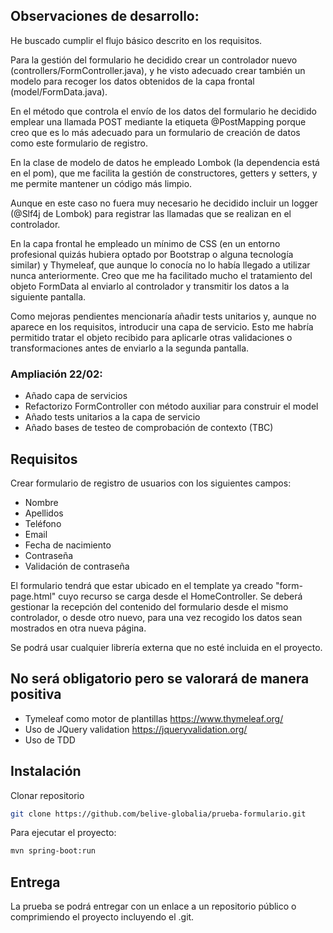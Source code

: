 ## Observaciones de desarrollo:
He buscado cumplir el flujo básico descrito en los requisitos.

Para la gestión del formulario he decidido crear un controlador nuevo (controllers/FormController.java), y he visto adecuado crear también un modelo para recoger los datos obtenidos de la capa frontal (model/FormData.java).

En el método que controla el envío de los datos del formulario he decidido emplear una llamada POST mediante la etiqueta @PostMapping porque creo que es lo más adecuado para un formulario de creación de datos como este formulario de registro.

En la clase de modelo de datos he empleado Lombok (la dependencia está en el pom), que me facilita la gestión de constructores, getters y setters, y me permite mantener un código más limpio.

Aunque en este caso no fuera muy necesario he decidido incluir un logger (@Slf4j de Lombok) para registrar las llamadas que se realizan en el controlador.

En la capa frontal he empleado un mínimo de CSS (en un entorno profesional quizás hubiera optado por Bootstrap o alguna tecnología similar) y Thymeleaf, que aunque lo conocía no lo había llegado a utilizar nunca anteriormente. Creo que me ha facilitado mucho el tratamiento del objeto FormData al enviarlo al controlador y transmitir los datos a la siguiente pantalla.

Como mejoras pendientes mencionaría añadir tests unitarios y, aunque no aparece en los requisitos, introducir una capa de servicio. Esto me habría permitido tratar el objeto recibido para aplicarle otras validaciones o transformaciones antes de enviarlo a la segunda pantalla.

### Ampliación 22/02:
* Añado capa de servicios
* Refactorizo FormController con método auxiliar para construir el model
* Añado tests unitarios a la capa de servicio
* Añado bases de testeo de comprobación de contexto (TBC)


## Requisitos
Crear formulario de registro de usuarios con los siguientes campos:
- Nombre
- Apellidos
- Teléfono
- Email
- Fecha de nacimiento
- Contraseña
- Validación de contraseña


El formulario tendrá que estar ubicado en el template ya creado "form-page.html" cuyo recurso se carga desde el HomeController. Se deberá gestionar la recepción del contenido del formulario desde el mismo controlador, o desde otro nuevo, para una vez recogido los datos sean mostrados en otra nueva página.

Se podrá usar cualquier librería externa que no esté incluida en el proyecto.

## No será obligatorio pero se valorará de manera positiva
- Tymeleaf como motor de plantillas https://www.thymeleaf.org/
- Uso de JQuery validation https://jqueryvalidation.org/
- Uso de TDD

## Instalación
Clonar repositorio

```sh
git clone https://github.com/belive-globalia/prueba-formulario.git
```

Para ejecutar el proyecto:

```sh
mvn spring-boot:run
```

## Entrega
La prueba se podrá entregar con un enlace a un repositorio público o comprimiendo el proyecto incluyendo el .git.
